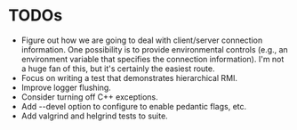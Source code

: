 # TODOs

* Figure out how we are going to deal with client/server connection information.
  One possibility is to provide environmental controls (e.g., an environment
  variable that specifies the connection information). I'm not a huge fan of
  this, but it's certainly the easiest route.
* Focus on writing a test that demonstrates hierarchical RMI.
* Improve logger flushing.
* Consider turning off C++ exceptions.
* Add --devel option to configure to enable pedantic flags, etc.
* Add valgrind and helgrind tests to suite.
